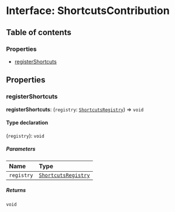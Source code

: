 # Interface: ShortcutsContribution

## Table of contents

### Properties

* [registerShortcuts](/en/auto-docs/editor/interfaces/ShortcutsContribution.md#registershortcuts)

## Properties

### registerShortcuts

**registerShortcuts**: (`registry`: [`ShortcutsRegistry`](/en/auto-docs/editor/classes/ShortcutsRegistry.md)) => `void`

#### Type declaration

(`registry`): `void`

##### Parameters

| Name | Type |
| :------ | :------ |
| `registry` | [`ShortcutsRegistry`](/en/auto-docs/editor/classes/ShortcutsRegistry.md) |

##### Returns

`void`
